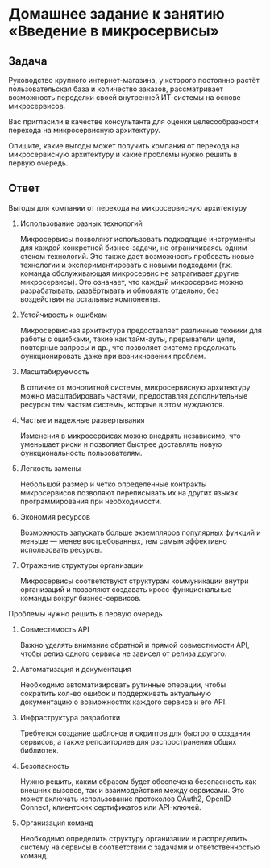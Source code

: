 # Домашнее задание к занятию «Введение в микросервисы»

## Задача

Руководство крупного интернет-магазина, у которого постоянно растёт пользовательская база и количество заказов, рассматривает возможность переделки своей внутренней   ИТ-системы на основе микросервисов. 

Вас пригласили в качестве консультанта для оценки целесообразности перехода на микросервисную архитектуру. 

Опишите, какие выгоды может получить компания от перехода на микросервисную архитектуру и какие проблемы нужно решить в первую очередь.

## Ответ

Выгоды для компании от перехода на микросервисную архитектуру

1. Использование разных технологий

    Микросервисы позволяют использовать подходящие инструменты для каждой конкретной бизнес-задачи, не ограничиваясь одним стеком технологий. Это также дает возможность пробовать новые технологии и экспериментировать с новыми подходами (т.к. команда обслуживающая микросервис не затрагивает другие микросервисы). Это означает, что каждый микросервис можно разрабатывать, развёртывать и обновлять отдельно, без воздействия на остальные компоненты. 

2. Устойчивость к ошибкам

    Микросервисная архитектура предоставляет различные техники для работы с ошибками, такие как тайм-ауты, прерыватели цепи, повторные запросы и др., что позволяет системе продолжать функционировать даже при возникновении проблем.

3. Масштабируемость

    В отличие от монолитной системы, микросервисную архитектуру можно масштабировать частями, предоставляя дополнительные ресурсы тем частям системы, которые в этом нуждаются. 

4. Частые и надежные развертывания

    Изменения в микросервисах можно внедрять независимо, что уменьшает риски и позволяет быстрее доставлять новую функциональность пользователям.

5. Легкость замены

    Небольшой размер и четко определенные контракты микросервисов позволяют переписывать их на других языках программирования при необходимости.

6. Экономия ресурсов

    Возможность запускать больше экземпляров популярных функций и меньше — менее востребованных, тем самым эффективно использовать ресурсы.

7. Отражение структуры организации

    Микросервисы соответствуют структурам коммуникации внутри организаций и позволяют создавать кросс-функциональные команды вокруг бизнес-сервисов.

Проблемы нужно решить в первую очередь

1. Совместимость API

    Важно уделять внимание обратной и прямой совместимости API, чтобы релиз одного сервиса не зависел от релиза другого.

2. Автоматизация и документация

    Необходимо автоматизировать рутинные операции, чтобы сократить кол-во ошибок и поддерживать актуальную документацию о возможностях каждого сервиса и его API.

3. Инфраструктура разработки

    Требуется создание шаблонов и скриптов для быстрого создания сервисов, а также репозиториев для распространения общих библиотек.

4. Безопасность

    Нужно решить, каким образом будет обеспечена безопасность как внешних вызовов, так и взаимодействия между сервисами. Это может включать использование протоколов OAuth2, OpenID Connect, клиентских сертификатов или API-ключей.

5. Организация команд

    Необходимо определить структуру организации и распределить систему на сервисы в соответствии с задачами и ответственностью команд.